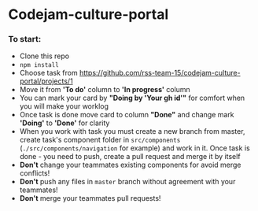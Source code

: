 # Codejam-culture-portal

### To start:
   + Clone this repo
   + ```npm install```
   + Choose task from https://github.com/rss-team-15/codejam-culture-portal/projects/1
   + Move it from **'To do'** column to **'In progress'** column
   + You can mark your card by **"Doing by 'Your gh id'"** for comfort when you will make your worklog
   + Once task is done move card to column **"Done"** and change mark **'Doing'** to **'Done'** for clarity
   + When you work with task you must create a new branch from master, create task's component folder in ```src/components``` (```./src/components/navigation``` for example) and work in it. Once task is done - you need to push, create a pull request and merge it by itself
   + **Don't** change your teammates existing components for avoid merge conflicts!
   + **Don't** push any files in ```master``` branch without agreement with your teammates!
   + **Don't** merge your teammates pull requests!
